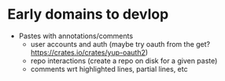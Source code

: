 
# Early domains to devlop

* Pastes with annotations/comments
  * user accounts and auth (maybe try oauth from the get? https://crates.io/crates/yup-oauth2)
  * repo interactions (create a repo on disk for a given paste)
  * comments wrt highlighted lines, partial lines, etc

